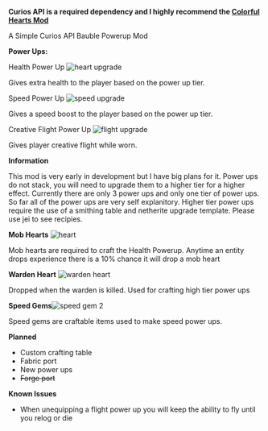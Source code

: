 **Curios API is a required dependency and I highly recommend the [Colorful Hearts Mod](https://modrinth.com/mod/colorful-hearts)**

A Simple Curios API Bauble Powerup Mod

**Power Ups:**

Health Power Up ![heart upgrade](https://cdn.modrinth.com/data/cached_images/a2b6fa6dbae4087a3072b9b9031c2e7962b97bc8.png)

Gives extra health to the player based on the power up tier.

Speed Power Up ![speed upgrade](https://cdn.modrinth.com/data/cached_images/8142e1bb88990626fdc07a581bb8c09af336cd51.png)

Gives a speed boost to the player based on the power up tier.

Creative Flight Power Up ![flight upgrade](https://cdn.modrinth.com/data/cached_images/169e96c5469159a05a6e8bfe456fdc8a3fe95393.png)

Gives player creative flight while worn.

**Information**

This mod is very early in development but I have big plans for it. Power ups do not stack, you will need to upgrade them to a higher tier for a higher effect. Currently there are only 3 power ups and only one tier of power ups. So far all of the power ups are very self explanitory. Higher tier power ups require the use of a smithing table and netherite upgrade template. Please use jei to see recipies.

**Mob Hearts** ![heart](https://cdn.modrinth.com/data/cached_images/589bb39d7c078e6a5bd7b7a78e7cbff719d6b72d.png)

Mob hearts are required to craft the Health Powerup. Anytime an entity drops experience there is a 10% chance it will drop a mob heart

**Warden Heart** ![warden heart](https://cdn.modrinth.com/data/cached_images/41f9fba1ee8c1588ed2868beece8b220420e9744.png)

Dropped when the warden is killed. Used for crafting high tier power ups

**Speed Gems**![speed gem 2](https://cdn.modrinth.com/data/cached_images/3f0ed3f2fdb7ce5399db61d0c38218190c829bfe.png)

Speed gems are craftable items used to make speed power ups.

**Planned**

- Custom crafting table
- Fabric port
- New power ups
- ~~Forge port~~


**Known Issues**

- When unequipping a flight power up you will keep the ability to fly until you relog or die

